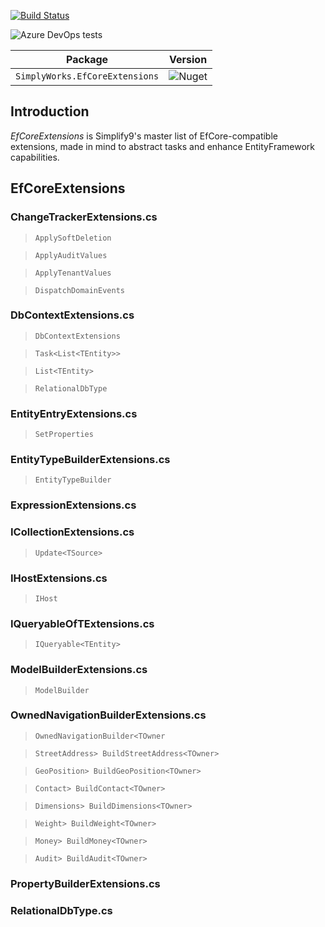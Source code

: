 [![Build Status](https://dev.azure.com/simplify9/Github%20Pipelines/_apis/build/status/simplify9.EfCoreExtensions?branchName=master)](https://dev.azure.com/simplify9/Github%20Pipelines/_build/latest?definitionId=168&branchName=master) 

![Azure DevOps tests](https://img.shields.io/azure-devops/tests/Simplify9/Github%20Pipelines/168?style=for-the-badge)


| **Package**       | **Version** |
| :----------------:|:----------------------:|
|```SimplyWorks.EfCoreExtensions```| ![Nuget](https://img.shields.io/nuget/v/SimplyWorks.EfCoreExtensions?style=for-the-badge)

## Introduction  
*EfCoreExtensions* is Simplify9's master list of EfCore-compatible extensions, made in mind to abstract tasks and enhance EntityFramework capabilities. 

## EfCoreExtensions 

### ChangeTrackerExtensions.cs
>`ApplySoftDeletion`

> `ApplyAuditValues`

>`ApplyTenantValues`

>`DispatchDomainEvents`

### DbContextExtensions.cs
>`DbContextExtensions`

>`Task<List<TEntity>>`

>`List<TEntity>`

>`RelationalDbType`

### EntityEntryExtensions.cs
>`SetProperties`

### EntityTypeBuilderExtensions.cs
>`EntityTypeBuilder`

### ExpressionExtensions.cs

### ICollectionExtensions.cs
>`Update<TSource>`

### IHostExtensions.cs
>`IHost`

### IQueryableOfTExtensions.cs
>`IQueryable<TEntity>`

### ModelBuilderExtensions.cs
>`ModelBuilder`

### OwnedNavigationBuilderExtensions.cs
>`OwnedNavigationBuilder<TOwner`

>`StreetAddress> BuildStreetAddress<TOwner>`

>`GeoPosition> BuildGeoPosition<TOwner>`

>`Contact> BuildContact<TOwner>`

>`Dimensions> BuildDimensions<TOwner>`

>`Weight> BuildWeight<TOwner>`

>`Money> BuildMoney<TOwner>`

>`Audit> BuildAudit<TOwner>`

### PropertyBuilderExtensions.cs

### RelationalDbType.cs

